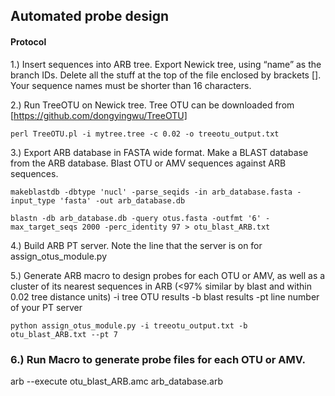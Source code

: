 ## Automated probe design

#### Protocol
1.) Insert sequences into ARB tree.  Export Newick tree, using “name” as the branch IDs.  Delete all the stuff at the top of the file enclosed by brackets [].  Your sequence names must be shorter than 16 characters.

2.) Run TreeOTU on Newick tree. Tree OTU can be downloaded from [https://github.com/dongyingwu/TreeOTU]

```
perl TreeOTU.pl -i mytree.tree -c 0.02 -o treeotu_output.txt
```

3.) Export ARB database in FASTA wide format.  Make a BLAST database from the ARB database.  Blast OTU or AMV sequences against ARB sequences.

```
makeblastdb -dbtype 'nucl' -parse_seqids -in arb_database.fasta -input_type 'fasta' -out arb_database.db

blastn -db arb_database.db -query otus.fasta -outfmt '6' -max_target_seqs 2000 -perc_identity 97 > otu_blast_ARB.txt
```

4.) Build ARB PT server.  Note the line that the server is on for assign_otus_module.py


5.) Generate ARB macro to design probes for each OTU or AMV, as well as a cluster of its nearest sequences in ARB (<97% similar by blast and within 0.02 tree distance units)
-i tree OTU results
-b blast results
-pt line number of your PT server


```
python assign_otus_module.py -i treeotu_output.txt -b otu_blast_ARB.txt --pt 7
```


### 6.) Run Macro to generate probe files for each OTU or AMV.

arb --execute otu_blast_ARB.amc arb_database.arb






